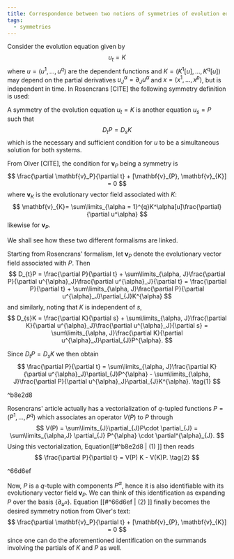 ```yaml
---
title: Correspondence between two notions of symmetries of evolution equations
tags:
  - symmetries
---
```

Consider the evolution equation given by
$$u_t = K$$
where $u = (u^1,\ldots,u^q)$ are the dependent functions and $K = (K^1[u],\ldots,K^q[u])$ may depend on the partial derivatives $u_{J}^\alpha= \partial_{J}u^\alpha$ and $x= (x^1,\ldots,x^p)$, but is independent in time. In Rosencrans [CITE] the following symmetry definition is used:

A symmetry of the evolution equation $u_{t}= K$ is another equation $u_{s}= P$ such that 
$$
D_{t}P = D_{s}K
$$
which is the necessary and sufficient condition for $u$ to be a simultaneous solution for both systems. 

From Olver [CITE], the condition for $\mathbf{v}_P$ being a symmetry is 
$$
\frac{\partial \mathbf{v}_P}{\partial t} + [\mathbf{v}_{P}, \mathbf{v}_{K}] = 0
$$
where $\mathbf{v}_K$ is the evolutionary vector field associated with $K$:
$$
\mathbf{v}_{K}= \sum\limits_{\alpha = 1}^{q}K^\alpha[u]\frac{\partial}{\partial u^\alpha}
$$
likewise for $\mathbf{v}_P$.


We shall see how these two different formalisms are linked. 

Starting from Rosencrans' formalism, let $\mathbf{v}_P$ denote the evolutionary vector field associated with $P$. Then 
$$
D_{t}P = \frac{\partial P}{\partial t} + \sum\limits_{\alpha, J}\frac{\partial P}{\partial u^{\alpha}_J}\frac{\partial u^{\alpha}_J}{\partial t} = \frac{\partial P}{\partial t} + \sum\limits_{\alpha, J}\frac{\partial P}{\partial u^{\alpha}_J}\partial_{J}K^{\alpha} 
$$
and similarly, noting that $K$ is independent of $s$,
$$
D_{s}K = \frac{\partial K}{\partial s} + \sum\limits_{\alpha, J}\frac{\partial K}{\partial u^{\alpha}_J}\frac{\partial u^{\alpha}_J}{\partial s} = \sum\limits_{\alpha, J}\frac{\partial K}{\partial u^{\alpha}_J}\partial_{J}P^{\alpha}.
$$

Since $D_{t}P = D_{s}K$ we then obtain
$$
\frac{\partial P}{\partial t} = \sum\limits_{\alpha, J}\frac{\partial K}{\partial u^{\alpha}_J}\partial_{J}P^{\alpha} - \sum\limits_{\alpha, J}\frac{\partial P}{\partial u^{\alpha}_J}\partial_{J}K^{\alpha}. \tag{1}
$$

^b8e2d8

Rosencrans' article actually has a vectorialization of $q$-tupled functions $P = (P^1,\ldots,P^q)$ which associates an operator $V(P)$ to $P$ through
$$
V(P) = \sum\limits_{J}\partial_{J}P\cdot \partial_{J} = \sum\limits_{\alpha,J} \partial_{J} P^{\alpha} \cdot \partial^{\alpha}_{J}.
$$
Using this vectorialization, Equation[[#^b8e2d8 | (1) ]] then reads
$$
\frac{\partial P}{\partial t} = V(P) K - V(K)P.
\tag{2}
$$

^66d6ef

Now, $P$ is a $q$-tuple with components $P^\alpha$, hence it is also identifiable with its evolutionary vector field $\mathbf{v}_P$. We can think of this identification as expanding $P$ over the basis $\{\partial_{u^\alpha}\}$. Equation [[#^66d6ef | (2) ]] finally becomes the desired symmetry notion from Olver's text:
$$
\frac{\partial \mathbf{v}_P}{\partial t} + [\mathbf{v}_{P}, \mathbf{v}_{K}] = 0
$$
since one can do the aforementioned identification on the summands involving the partials of $K$ and $P$ as well. 

